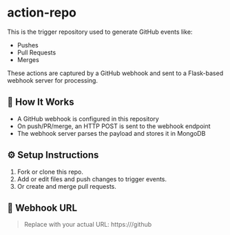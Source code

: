 # action-repo

This is the trigger repository used to generate GitHub events like:

- Pushes
- Pull Requests
- Merges

These actions are captured by a GitHub webhook and sent to a Flask-based webhook server for processing.

## 📌 How It Works

- A GitHub webhook is configured in this repository
- On push/PR/merge, an HTTP POST is sent to the webhook endpoint
- The webhook server parses the payload and stores it in MongoDB

## ⚙️ Setup Instructions

1. Fork or clone this repo.
2. Add or edit files and push changes to trigger events.
3. Or create and merge pull requests.

## 🔗 Webhook URL

> Replace with your actual URL: https://<ngrok-url>/github

